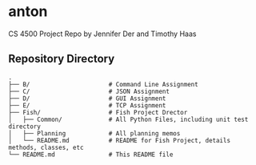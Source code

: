 # anton
CS 4500 Project Repo by Jennifer Der and Timothy Haas

## Repository Directory
```
.                           
├── B/                      # Command Line Assignment
├── C/                      # JSON Assignment
├── D/                      # GUI Assignment
├── E/                      # TCP Assignment
├── Fish/                   # Fish Project Drector 
│   ├── Common/             # All Python Files, including unit test directory
│   ├── Planning            # All planning memos
│   └── README.md           # README for Fish Project, details methods, classes, etc
└── README.md               # This README file
```